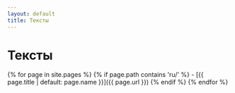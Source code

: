 ```yaml
---
layout: default
title: Тексты
---
```


# Тексты

{% for page in site.pages %}
  {% if page.path contains 'ru/' %}
    - [{{ page.title | default: page.name }}]({{ page.url }})
  {% endif %}
{% endfor %}
